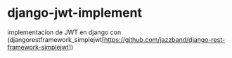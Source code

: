 # django-jwt-implement
implementacion de JWT en django con (djangorestframework_simplejwt[https://github.com/jazzband/django-rest-framework-simplejwt])
